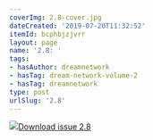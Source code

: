 ```yaml
---
coverImg: 2.8-cover.jpg
dateCreated: '2019-07-20T11:32:52'
itemId: bcphbjzjvrr
layout: page
name: '2.8: '
tags:
- hasAuthor: dreamnetwork
- hasTag: dream-network-volume-2
- hasTag: dreamnetwork
type: post
urlSlug: '2.8'
---
```

<img class="card-journal-img" src="../images/2.8-rect.jpg"/><a href="../files/pdfs/Volume_2/2.8-Dream-Network-Bulletin-Vol.2-No.8.pdf" download="">Download issue 2.8</a>